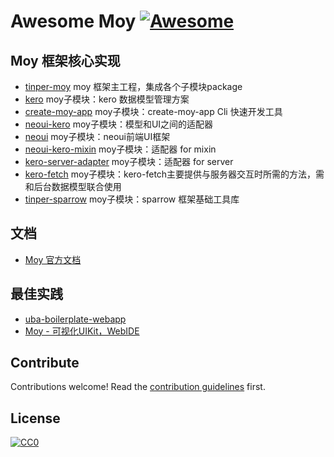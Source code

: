 

# Awesome Moy [![Awesome](https://cdn.rawgit.com/sindresorhus/awesome/d7305f38d29fed78fa85652e3a63e154dd8e8829/media/badge.svg)](https://github.com/sindresorhus/awesome)

## Moy 框架核心实现

- [tinper-moy](https://github.com/iuap-design/tinper-moy/) moy 框架主工程，集成各个子模块package
- [kero](https://github.com/iuap-design/kero/) moy子模块：kero 数据模型管理方案
- [create-moy-app](https://github.com/iuap-design/create-moy-app/) moy子模块：create-moy-app Cli 快速开发工具
- [neoui-kero](https://github.com/iuap-design/neoui-kero) moy子模块：模型和UI之间的适配器
- [neoui](https://github.com/iuap-design/tinper-neoui) moy子模块：neoui前端UI框架
- [neoui-kero-mixin](https://github.com/iuap-design/neoui-kero-mixin) moy子模块：适配器 for mixin
- [kero-server-adapter](https://github.com/iuap-design/kero-server-adapter) moy子模块：适配器 for server
- [kero-fetch](https://github.com/iuap-design/kero-fetch) moy子模块：kero-fetch主要提供与服务器交互时所需的方法，需和后台数据模型联合使用
- [tinper-sparrow](https://github.com/iuap-design/tinper-sparrow) moy子模块：sparrow 框架基础工具库

## 文档

- [Moy 官方文档](http://docs.tinper.org/moy/) 


## 最佳实践

- [uba-boilerplate-webapp](https://github.com/uba-templates/uba-boilerplate-webapp) 
- [Moy - 可视化UIKit，WebIDE](http://tinper.org/webide/#/demos/ui/button)


## Contribute

Contributions welcome! Read the [contribution guidelines](contributing.md) first.

## License

[![CC0](http://i.creativecommons.org/p/zero/1.0/88x31.png)](http://creativecommons.org/publicdomain/zero/1.0/)

